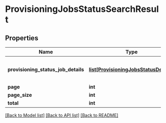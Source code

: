 # ProvisioningJobsStatusSearchResult

## Properties
Name | Type | Description | Notes
------------ | ------------- | ------------- | -------------
**provisioning_status_job_details** | [**list[ProvisioningJobsStatusDetails]**](ProvisioningJobsStatusDetails.md) | Gets or sets provisioning Jobs Details. | [optional] 
**page** | **int** |  | [optional] 
**page_size** | **int** |  | [optional] 
**total** | **int** |  | [optional] 

[[Back to Model list]](../README.md#documentation-for-models) [[Back to API list]](../README.md#documentation-for-api-endpoints) [[Back to README]](../README.md)


